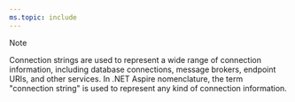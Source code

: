 ```yaml
---
ms.topic: include
---
```


> [!NOTE]
> Connection strings are used to represent a wide range of connection information, including database connections, message brokers, endpoint URIs, and other services. In .NET Aspire nomenclature, the term "connection string" is used to represent any kind of connection information.

